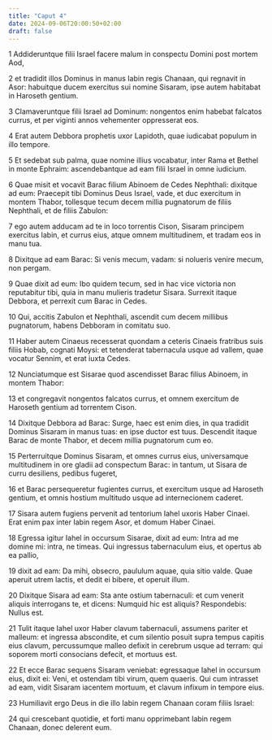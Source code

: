 ```yaml
---
title: "Caput 4"
date: 2024-09-06T20:00:50+02:00
draft: false
---
```



1 Addideruntque filii Israel facere malum in conspectu Domini post mortem Aod,

2 et tradidit illos Dominus in manus Iabin regis Chanaan, qui regnavit in Asor: habuitque ducem exercitus sui nomine Sisaram, ipse autem habitabat in Haroseth gentium.

3 Clamaveruntque filii Israel ad Dominum: nongentos enim habebat falcatos currus, et per viginti annos vehementer oppresserat eos.

4 Erat autem Debbora prophetis uxor Lapidoth, quae iudicabat populum in illo tempore.

5 Et sedebat sub palma, quae nomine illius vocabatur, inter Rama et Bethel in monte Ephraim: ascendebantque ad eam filii Israel in omne iudicium.

6 Quae misit et vocavit Barac filium Abinoem de Cedes Nephthali: dixitque ad eum: Praecepit tibi Dominus Deus Israel, vade, et duc exercitum in montem Thabor, tollesque tecum decem millia pugnatorum de filiis Nephthali, et de filiis Zabulon:

7 ego autem adducam ad te in loco torrentis Cison, Sisaram principem exercitus Iabin, et currus eius, atque omnem multitudinem, et tradam eos in manu tua.

8 Dixitque ad eam Barac: Si venis mecum, vadam: si nolueris venire mecum, non pergam.

9 Quae dixit ad eum: Ibo quidem tecum, sed in hac vice victoria non reputabitur tibi, quia in manu mulieris tradetur Sisara. Surrexit itaque Debbora, et perrexit cum Barac in Cedes.

10 Qui, accitis Zabulon et Nephthali, ascendit cum decem millibus pugnatorum, habens Debboram in comitatu suo.

11 Haber autem Cinaeus recesserat quondam a ceteris Cinaeis fratribus suis filiis Hobab, cognati Moysi: et tetenderat tabernacula usque ad vallem, quae vocatur Sennim, et erat iuxta Cedes.

12 Nunciatumque est Sisarae quod ascendisset Barac filius Abinoem, in montem Thabor:

13 et congregavit nongentos falcatos currus, et omnem exercitum de Haroseth gentium ad torrentem Cison.

14 Dixitque Debbora ad Barac: Surge, haec est enim dies, in qua tradidit Dominus Sisaram in manus tuas: en ipse ductor est tuus. Descendit itaque Barac de monte Thabor, et decem millia pugnatorum cum eo.

15 Perterruitque Dominus Sisaram, et omnes currus eius, universamque multitudinem in ore gladii ad conspectum Barac: in tantum, ut Sisara de curru desiliens, pedibus fugeret,

16 et Barac persequeretur fugientes currus, et exercitum usque ad Haroseth gentium, et omnis hostium multitudo usque ad internecionem caderet.

17 Sisara autem fugiens pervenit ad tentorium Iahel uxoris Haber Cinaei. Erat enim pax inter Iabin regem Asor, et domum Haber Cinaei.

18 Egressa igitur Iahel in occursum Sisarae, dixit ad eum: Intra ad me domine mi: intra, ne timeas. Qui ingressus tabernaculum eius, et opertus ab ea pallio,

19 dixit ad eam: Da mihi, obsecro, paululum aquae, quia sitio valde. Quae aperuit utrem lactis, et dedit ei bibere, et operuit illum.

20 Dixitque Sisara ad eam: Sta ante ostium tabernaculi: et cum venerit aliquis interrogans te, et dicens: Numquid hic est aliquis? Respondebis: Nullus est.

21 Tulit itaque Iahel uxor Haber clavum tabernaculi, assumens pariter et malleum: et ingressa abscondite, et cum silentio posuit supra tempus capitis eius clavum, percussumque malleo defixit in cerebrum usque ad terram: qui soporem morti consocians defecit, et mortuus est.

22 Et ecce Barac sequens Sisaram veniebat: egressaque Iahel in occursum eius, dixit ei: Veni, et ostendam tibi virum, quem quaeris. Qui cum intrasset ad eam, vidit Sisaram iacentem mortuum, et clavum infixum in tempore eius.

23 Humiliavit ergo Deus in die illo Iabin regem Chanaan coram filiis Israel:

24 qui crescebant quotidie, et forti manu opprimebant Iabin regem Chanaan, donec delerent eum.

